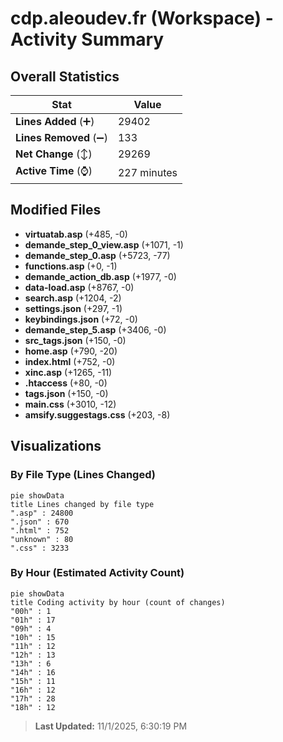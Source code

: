 # cdp.aleoudev.fr (Workspace) - Activity Summary 

## Overall Statistics

| Stat                   | Value                                                             |
| ---------------------- | ----------------------------------------------------------------- |
| **Lines Added** (➕)   | 29402                                          |
| **Lines Removed** (➖) | 133                                        |
| **Net Change** (↕)    | 29269                |
| **Active Time** (⌚)   | 227 minutes |


## Modified Files
- **virtuatab.asp** (+485, -0)
- **demande_step_0_view.asp** (+1071, -1)
- **demande_step_0.asp** (+5723, -77)
- **functions.asp** (+0, -1)
- **demande_action_db.asp** (+1977, -0)
- **data-load.asp** (+8767, -0)
- **search.asp** (+1204, -2)
- **settings.json** (+297, -1)
- **keybindings.json** (+72, -0)
- **demande_step_5.asp** (+3406, -0)
- **src_tags.json** (+150, -0)
- **home.asp** (+790, -20)
- **index.html** (+752, -0)
- **xinc.asp** (+1265, -11)
- **.htaccess** (+80, -0)
- **tags.json** (+150, -0)
- **main.css** (+3010, -12)
- **amsify.suggestags.css** (+203, -8)

## Visualizations

### By File Type (Lines Changed)

```mermaid
pie showData
title Lines changed by file type
".asp" : 24800
".json" : 670
".html" : 752
"unknown" : 80
".css" : 3233
```

### By Hour (Estimated Activity Count)

```mermaid
pie showData
title Coding activity by hour (count of changes)
"00h" : 1
"01h" : 17
"09h" : 4
"10h" : 15
"11h" : 12
"12h" : 13
"13h" : 6
"14h" : 16
"15h" : 11
"16h" : 12
"17h" : 28
"18h" : 12
```


> **Last Updated:** 11/1/2025, 6:30:19 PM